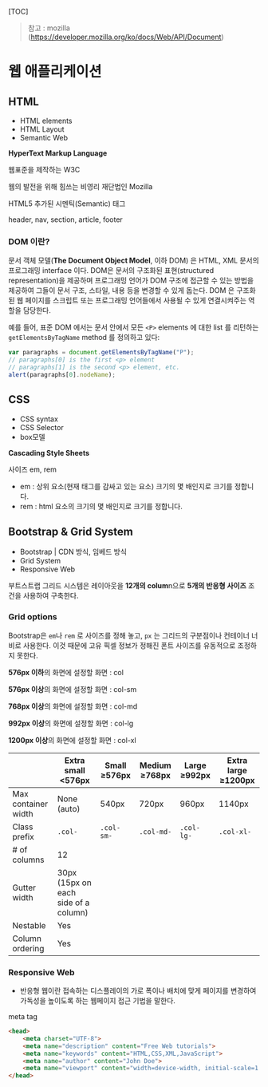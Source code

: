 

[TOC]

> 참고 : mozilla (https://developer.mozilla.org/ko/docs/Web/API/Document)

# 웹 애플리케이션



## HTML

- HTML elements
- HTML Layout
- Semantic Web



**HyperText Markup Language**

웹표준을 제작하는 W3C

웹의 발전을 위해 힘쓰는 비영리 재단법인 Mozilla



HTML5 추가된 시멘틱(Semantic) 태그

header, nav, section, article, footer



### DOM 이란?

문서 객체 모델(**The Document Object Model**, 이하 DOM) 은 HTML, XML 문서의 프로그래밍 interface 이다. DOM은 문서의 구조화된 표현(structured representation)을 제공하며 프로그래밍 언어가 DOM 구조에 접근할 수 있는 방법을 제공하여 그들이 문서 구조, 스타일, 내용 등을 변경할 수 있게 돕는다. DOM 은 구조화된 웹 페이지를 스크립트 또는 프로그래밍 언어들에서 사용될 수 있게 연결시켜주는 역할을 담당한다.

예를 들어, 표준 DOM 에서는 문서 안에서 모든 `<P>` elements 에 대한 list 를 리턴하는 `getElementsByTagName` method 를 정의하고 있다:

```js
var paragraphs = document.getElementsByTagName("P");
// paragraphs[0] is the first <p> element
// paragraphs[1] is the second <p> element, etc.
alert(paragraphs[0].nodeName);
```



## CSS

- CSS syntax
- CSS Selector
- box모델



**Cascading Style Sheets**

사이즈 em, rem

- em : 상위 요소(현재 태그를 감싸고 있는 요소) 크기의 몇 배인지로 크기를 정합니다.
- rem : html 요소의 크기의 몇 배인지로 크기를 정합니다. 



## Bootstrap & Grid System

- Bootstrap | CDN 방식, 임베드 방식
- Grid System
- Responsive Web



부트스트랩 그리드 시스템은 레이아웃을 **12개의 colum**n으로 **5개의 반응형 사이즈** 조건을 사용하여 구축한다.



### Grid options

Bootstrap은 `em`나 `rem` 로 사이즈를 정해 놓고, `px` 는 그리드의 구분점이나 컨테이너 너비로 사용한다. 이것 때문에 고유 픽셀 정보가 정해진 폰트 사이즈를 유동적으로 조정하지 못한다.

**576px 이하**의 화면에 설정할 화면 : col

**576px 이상**의 화면에 설정할 화면 : col-sm

**768px 이상**의 화면에 설정할 화면 : col-md

**992px 이상**의 화면에 설정할 화면 : col-lg

**1200px 이상**의 화면에 설정할 화면 : col-xl

|                     | Extra small <576px                   | Small ≥576px | Medium ≥768px | Large ≥992px | Extra large ≥1200px |
| ------------------- | ------------------------------------ | ------------ | ------------- | ------------ | ------------------- |
| Max container width | None (auto)                          | 540px        | 720px         | 960px        | 1140px              |
| Class prefix        | `.col-`                              | `.col-sm-`   | `.col-md-`    | `.col-lg-`   | `.col-xl-`          |
| # of columns        | 12                                   |              |               |              |                     |
| Gutter width        | 30px (15px on each side of a column) |              |               |              |                     |
| Nestable            | Yes                                  |              |               |              |                     |
| Column ordering     | Yes                                  |              |               |              |                     |



### Responsive Web

- 반응형 웹이란 접속하는 디스플레이의 가로 폭이나 배치에 맞게 페이지를 변경하여 가독성을 높이도록 하는 웹페이지 접근 기법을 말한다.



meta tag

```html
<head>
    <meta charset="UTF-8">
    <meta name="description" content="Free Web tutorials">
    <meta name="keywords" content="HTML,CSS,XML,JavaScript">
    <meta name="author" content="John Doe">
    <meta mame="viewport" content="width=device-width, initial-scale=1.0">
</head>
```



